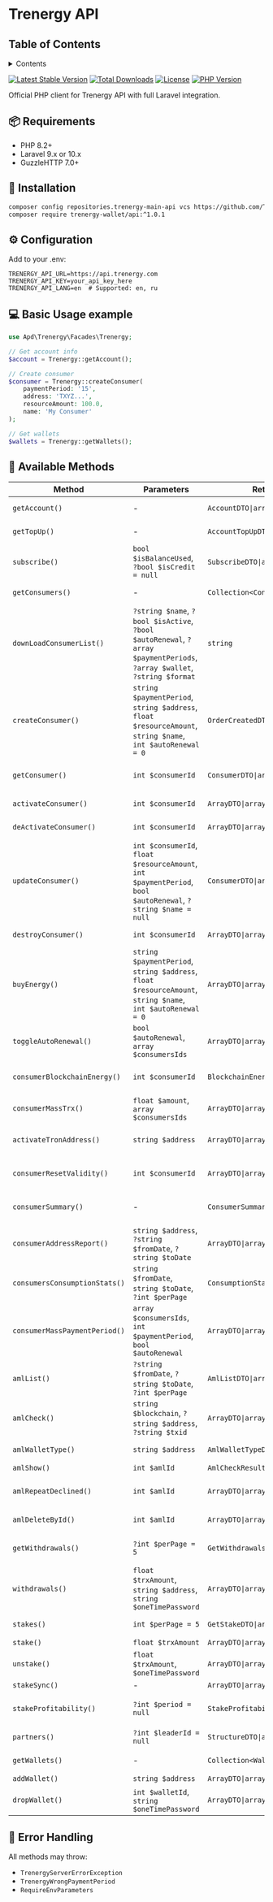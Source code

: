 # Trenergy API

## Table of Contents

<details>

   <summary>Contents</summary>

1. [📦 Requirements](#-requirements)
1. [🚀 Installation](#-installation)
1. [⚙️ Configuration](#-configuration)
1. [💻 Basic Usage example](#-basic-usage-example)
1. [🔧 Available Methods](#-available-methods)
1. [🚨 Error Handling](#-error-handling)

</details>

[![Latest Stable Version](https://poser.pugx.org/trenergy-wallet/trenergy_main_api/v)](https://packagist.org/packages/trenergy-wallet/trenergy_main_api)
[![Total Downloads](https://poser.pugx.org/trenergy-wallet/trenergy_main_api/downloads)](https://packagist.org/packages/trenergy-wallet/trenergy_main_api)
[![License](https://poser.pugx.org/trenergy-wallet/trenergy_main_api/license)](https://packagist.org/packages/trenergy-wallet/trenergy_main_api)
[![PHP Version](https://img.shields.io/packagist/php-v/trenergy-wallet/trenergy_main_api)](https://packagist.org/packages/trenergy-wallet/trenergy_main_api)

Official PHP client for Trenergy API with full Laravel integration.

## 📦 Requirements

- PHP 8.2+
- Laravel 9.x or 10.x
- GuzzleHTTP 7.0+

## 🚀 Installation

```bash
composer config repositories.trenergy-main-api vcs https://github.com/Trenergy-wallet/trenergy_main_api
composer require trenergy-wallet/api:^1.0.1

```

## ⚙️ Configuration

Add to your .env:
```dotenv
TRENERGY_API_URL=https://api.trenergy.com
TRENERGY_API_KEY=your_api_key_here
TRENERGY_API_LANG=en  # Supported: en, ru
```

## 💻 Basic Usage example

```php
use Apd\Trenergy\Facades\Trenergy;

// Get account info
$account = Trenergy::getAccount();

// Create consumer
$consumer = Trenergy::createConsumer(
    paymentPeriod: '15', 
    address: 'TXYZ...',
    resourceAmount: 100.0,
    name: 'My Consumer'
);

// Get wallets
$wallets = Trenergy::getWallets();
```

## 🔧 Available Methods

| Method | Parameters | Returns | Description |
|--------|------------|---------|-------------|
| `getAccount()` | - | `AccountDTO\|array` | Get account information |
| `getTopUp()` | - | `AccountTopUpDTO\|array` | Get top-up information |
| `subscribe()` | `bool $isBalanceUsed`, `?bool $isCredit = null` | `SubscribeDTO\|array` | Subscribe to service |
| `getConsumers()` | - | `Collection<ConsumerDTO>\|array` | List all consumers |
| `downLoadConsumerList()` | `?string $name`, `?bool $isActive`, `?bool $autoRenewal`, `?array $paymentPeriods`, `?array $wallet`, `?string $format` | `string` | Download consumer list |
| `createConsumer()` | `string $paymentPeriod`, `string $address`, `float $resourceAmount`, `string $name`, `int $autoRenewal = 0` | `OrderCreatedDTO\|array` | Create new consumer |
| `getConsumer()` | `int $consumerId` | `ConsumerDTO\|array` | Get consumer details |
| `activateConsumer()` | `int $consumerId` | `ArrayDTO\|array` | Activate consumer |
| `deActivateConsumer()` | `int $consumerId` | `ArrayDTO\|array` | Deactivate consumer |
| `updateConsumer()` | `int $consumerId`, `float $resourceAmount`, `int $paymentPeriod`, `bool $autoRenewal`, `?string $name = null` | `ConsumerDTO\|array` | Update consumer |
| `destroyConsumer()` | `int $consumerId` | `ArrayDTO\|array` | Delete consumer |
| `buyEnergy()` | `string $paymentPeriod`, `string $address`, `float $resourceAmount`, `string $name`, `int $autoRenewal = 0` | `ArrayDTO\|array` | Create and activate consumer |
| `toggleAutoRenewal()` | `bool $autoRenewal`, `array $consumersIds` | `ArrayDTO\|array` | Toggle auto-renewal |
| `consumerBlockchainEnergy()` | `int $consumerId` | `BlockchainEnergyDTO\|array` | Get blockchain energy |
| `consumerMassTrx()` | `float $amount`, `array $consumersIds` | `ArrayDTO\|array` | Mass TRX transfer |
| `activateTronAddress()` | `string $address` | `ArrayDTO\|array` | Activate TRON address |
| `consumerResetValidity()` | `int $consumerId` | `ArrayDTO\|array` | Reset validity period |
| `consumerSummary()` | - | `ConsumerSummaryDTO\|array` | Get consumer summary |
| `consumerAddressReport()` | `string $address`, `?string $fromDate`, `?string $toDate` | `ArrayDTO\|array` | Get address report |
| `consumersConsumptionStats()` | `string $fromDate`, `string $toDate`, `?int $perPage` | `ConsumptionStatTotalDTO\|array` | Get consumption stats |
| `consumerMassPaymentPeriod()` | `array $consumersIds`, `int $paymentPeriod`, `bool $autoRenewal` | `ArrayDTO\|array` | Mass update payment period |
| `amlList()` | `?string $fromDate`, `?string $toDate`, `?int $perPage` | `AmlListDTO\|array` | Get AML list |
| `amlCheck()` | `string $blockchain`, `?string $address`, `?string $txid` | `ArrayDTO\|array` | Check AML status |
| `amlWalletType()` | `string $address` | `AmlWalletTypeDTO\|array` | Check AML status |
| `amlShow()` | `int $amlId` | `AmlCheckResultDTO\|array` | Show AML |
| `amlRepeatDeclined()` | `int $amlId` | `ArrayDTO\|array` | Repeat AML when Declined |
| `amlDeleteById()` | `int $amlId` | `ArrayDTO\|array` | Delete AML Report |
| `getWithdrawals()` | `?int $perPage = 5` | `GetWithdrawalsDTO\|array` | Get withdrawals list |
| `withdrawals()` | `float $trxAmount`, `string $address`, `string $oneTimePassword` | `ArrayDTO\|array` | Create withdrawal |
| `stakes()` | `int $perPage = 5` | `GetStakeDTO\|array` | Get stakes list |
| `stake()` | `float $trxAmount` | `ArrayDTO\|array` | Create stake |
| `unstake()` | `float $trxAmount`, `$oneTimePassword` | `ArrayDTO\|array` | Unstake funds |
| `stakeSync()` | - | `ArrayDTO\|array` | Sync stakes |
| `stakeProfitability()` | `?int $period = null` | `StakeProfitabilityDTO\|array` | Get profitability stats |
| `partners()` | `?int $leaderId = null` | `StructureDTO\|array` | Get partners structure |
| `getWallets()` | - | `Collection<WalletDTO>\|array` | Get wallets list |
| `addWallet()` | `string $address` | `ArrayDTO\|array` | Add wallet |
| `dropWallet()` | `int $walletId`, `string $oneTimePassword` | `ArrayDTO\|array` | Remove wallet |
		
		

## 🚨 Error Handling

All methods may throw:
- `TrenergyServerErrorException`
- `TrenergyWrongPaymentPeriod`
- `RequireEnvParameters`


